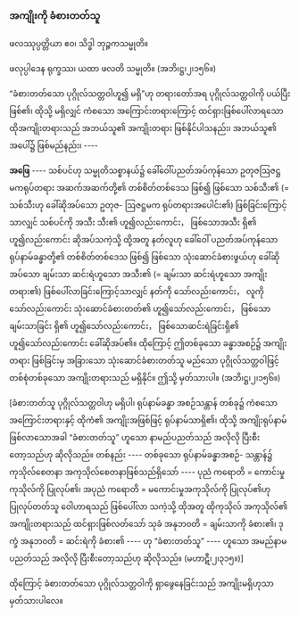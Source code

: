 ### အကျိုးကို ခံစားတတ်သူ

ဖလဿုပ္ပတ္တိယာ ဧ၀၊ သိဒ္ဓါ ဘုဉ္ဇကသမ္မုတိ။

ဖလုပ္ပါဒေန ရုက္ခဿ၊ ယထာ ဖလတိ သမ္မုတိ။ (အဘိ၊ဋ္ဌ၊၂၊၁၅၆။)

“ခံစားတတ်သော ပုဂ္ဂိုလ်သတ္တဝါဟူ၍ မရှိ”ဟု တရားတော်အရ ပုဂ္ဂိုလ်သတ္တဝါကို ပယ်ပြီးဖြစ်၏၊ ထိုသို့
မရှိလျှင် ကံစသော အကြောင်းတရားကြောင့် ထင်ရှားဖြစ်ပေါ်လာရသော ထိုအကျိုးတရားသည် အဘယ်သူ၏
အကျိုးတရား ဖြစ်နိုင်ပါသနည်း၊ အဘယ်သူ၏ အပေါ်၌ ဖြစ်မည်နည်း၊ ----

**အဖြေ** ---- သစ်ပင်ဟု သမ္မုတိသစ္စာနယ်၌ ခေါ်ဝေါ်ပညတ်အပ်ကုန်သော ဥတုဇဩဇဋ္ဌမကရုပ်တရား
အဆက်အဆက်တို့၏ တစ်စိတ်တစ်ဒေသ ဖြစ်၍ ဖြစ်သော သစ်သီး၏ (= သစ်သီးဟု ခေါ်ဆိုအပ်သော ဥတုဇ-
ဩဇဋ္ဌမက ရုပ်တရားအပေါင်း၏) ဖြစ်ခြင်းကြောင့်သာလျှင် သစ်ပင်ကို အသီး သီး၏ ဟူ၍လည်းကောင်း，
ဖြစ်သောအသီး ရှိ၏ ဟူ၍လည်းကောင်း ဆိုအပ်သကဲ့သို့ ထို့အတူ နတ်လူဟု ခေါ်ဝေါ် ပညတ်အပ်ကုန်သော
ရုပ်နာမ်ခန္ဓာတို့၏ တစ်စိတ်တစ်ဒေသ ဖြစ်၍ ဖြစ်သော သုံးဆောင်ခံစားဖွယ်ဟု ခေါ်ဆိုအပ်သော ချမ်းသာ
ဆင်းရဲဟူသော အသီး၏ (= ချမ်းသာ ဆင်းရဲဟူသော အကျိုးတရား၏) ဖြစ်ပေါ်လာခြင်းကြောင့်သာလျှင် နတ်ကို
သော်လည်းကောင်း， လူကိုသော်လည်းကောင်း သုံးဆောင်ခံစားတတ်၏ ဟူ၍သော်လည်းကောင်း， ဖြစ်သော
ချမ်းသာခြင်း ရှိ၏ ဟူ၍သော်လည်းကောင်း， ဖြစ်သောဆင်းရဲခြင်းရှိ၏ ဟူ၍သော်လည်းကောင်း ခေါ်ဆိုအပ်၏။
ထိုကြောင့် ဤတစ်ခုသော ခန္ဓာအစဉ်၌ အကျိုးတရား ဖြစ်ခြင်းမှ အခြားသော သုံးဆောင်ခံစားတတ်သူ မည်သော
ပုဂ္ဂိုလ်သတ္တဝါဖြင့် တစ်စုံတစ်ခုသော အကျိုးတရားသည် မရှိနိုင်။ ဤသို့ မှတ်သားပါ။ (အဘိ၊ဋ္ဌ၊၂၊၁၅၆။)

[ခံစားတတ်သူ ပုဂ္ဂိုလ်သတ္တဝါဟု မရှိပါ၊ ရုပ်နာမ်ခန္ဓာ အစဉ်သန္တာန် တစ်ခု၌ ကံစသော အကြောင်းတရားနှင့်
ထိုကံ၏ အကျိုးအဖြစ်ဖြင့် ရုပ်နာမ်သာရှိ၏၊ ထိုသို့ အကျိုးရုပ်နာမ် ဖြစ်လာသောအခါ “ခံစားတတ်သူ” ဟူသော
နာမည်ပညတ်သည် အလိုလို ပြီးစီးတော့သည်ဟု ဆိုလိုသည်။ တစ်နည်း ---- တစ်ခုသော ရုပ်နာမ်ခန္ဓာအစဉ်-
သန္တာန်၌ ကုသိုလ်စေတနာ အကုသိုလ်စေတနာဖြစ်သည်ရှိသော် ---- ပုညံ ကရောတိ = ကောင်းမှုကုသိုလ်ကို
ပြုလုပ်၏၊ အပုညံ ကရောတိ = မကောင်းမှုအကုသိုလ်ကို ပြုလုပ်၏ဟု ပြုလုပ်တတ်သူ ဝေါဟာရသည် ဖြစ်ပေါ်လာ
သကဲ့သို့ ထိုအတူ ထိုကုသိုလ် အကုသိုလ်၏ အကျိုးတရားသည် ထင်ရှားဖြစ်လတ်သော် သုခံ အနုဘ၀တိ =
ချမ်းသာကို ခံစား၏၊ ဒုက္ခံ အနုဘ၀တိ = ဆင်းရဲကို ခံစား၏ ---- ဟု “ခံစားတတ်သူ” ---- ဟူသော အမည်နာမ
ပညတ်သည် အလိုလို ပြီးစီးတော့သည်ဟု ဆိုလိုသည်။ (မဟာဋီ၊၂၊၃၁၅။)]

ထိုကြောင့် ခံစားတတ်သော ပုဂ္ဂိုလ်သတ္တဝါကို ရှာဖွေနေခြင်းသည် အကျိုးမရှိဟုသာ မှတ်သားပါလေ။
